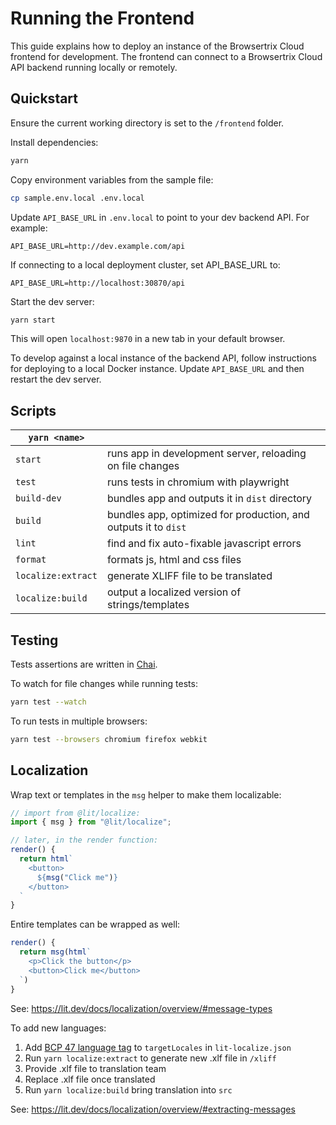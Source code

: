 # Running the Frontend

This guide explains how to deploy an instance of the Browsertrix Cloud frontend for development.
The frontend can connect to a Browsertrix Cloud API backend running locally or remotely.

## Quickstart

Ensure the current working directory is set to the `/frontend` folder.

Install dependencies:

```sh
yarn
```

Copy environment variables from the sample file:

```sh
cp sample.env.local .env.local
```

Update `API_BASE_URL` in `.env.local` to point to your dev backend API. For example:

```
API_BASE_URL=http://dev.example.com/api
```

If connecting to a local deployment cluster, set API_BASE_URL to:

```
API_BASE_URL=http://localhost:30870/api
```

Start the dev server:

```sh
yarn start
```

This will open `localhost:9870` in a new tab in your default browser.

To develop against a local instance of the backend API,
follow instructions for deploying to a local Docker instance. Update `API_BASE_URL` and then restart the dev server.

## Scripts

| `yarn <name>`      |                                                                 |
| ------------------ | --------------------------------------------------------------- |
| `start`            | runs app in development server, reloading on file changes       |
| `test`             | runs tests in chromium with playwright                          |
| `build-dev`        | bundles app and outputs it in `dist` directory                  |
| `build`            | bundles app, optimized for production, and outputs it to `dist` |
| `lint`             | find and fix auto-fixable javascript errors                     |
| `format`           | formats js, html and css files                                  |
| `localize:extract` | generate XLIFF file to be translated                            |
| `localize:build`   | output a localized version of strings/templates                 |

## Testing

Tests assertions are written in [Chai](https://www.chaijs.com/api/bdd/).

To watch for file changes while running tests:

```sh
yarn test --watch
```

To run tests in multiple browsers:

```sh
yarn test --browsers chromium firefox webkit
```

## Localization

Wrap text or templates in the `msg` helper to make them localizable:

```js
// import from @lit/localize:
import { msg } from "@lit/localize";

// later, in the render function:
render() {
  return html`
    <button>
      ${msg("Click me")}
    </button>
  `
}
```

Entire templates can be wrapped as well:

```js
render() {
  return msg(html`
    <p>Click the button</p>
    <button>Click me</button>
  `)
}
```

See: <https://lit.dev/docs/localization/overview/#message-types>

To add new languages:

1. Add [BCP 47 language tag](https://www.w3.org/International/articles/language-tags/index.en) to `targetLocales` in `lit-localize.json`
2. Run `yarn localize:extract` to generate new .xlf file in `/xliff`
3. Provide .xlf file to translation team
4. Replace .xlf file once translated
5. Run `yarn localize:build` bring translation into `src`

See: <https://lit.dev/docs/localization/overview/#extracting-messages>
